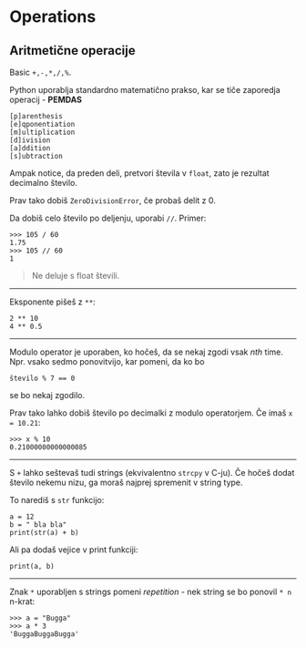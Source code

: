 # Operations

## Aritmetične operacije

Basic `+,-,*,/,%`.

Python uporablja standardno matematično prakso, kar se tiče zaporedja operacij - **PEMDAS**

    [p]arenthesis
    [e]qponentiation
    [m]ultiplication
    [d]ivision
    [a]ddition
    [s]ubtraction

Ampak notice, da preden deli, pretvori števila v `float`, zato je rezultat decimalno število.

Prav tako dobiš `ZeroDivisionError`, če probaš delit z 0.

Da dobiš celo število po deljenju, uporabi `//`. Primer:

    >>> 105 / 60
    1.75
    >>> 105 // 60 
    1

>Ne deluje s float števili.

---

Eksponente pišeš z `**`:

    2 ** 10
    4 ** 0.5

---

Modulo operator je uporaben, ko hočeš, da se nekaj zgodi vsak _nth_ time. Npr. vsako sedmo ponovitvijo, kar pomeni, da ko bo

    število % 7 == 0

se bo nekaj zgodilo.

Prav tako lahko dobiš število po decimalki z modulo operatorjem. Če imaš `x = 10.21`:

    >>> x % 10
    0.21000000000000085

---

S `+` lahko seštevaš tudi strings (ekvivalentno `strcpy` v C-ju). Če hočeš dodat število nekemu nizu, ga moraš najprej spremenit v string type.

To narediš s `str` funkcijo:

    a = 12
    b = " bla bla"
    print(str(a) + b)

Ali pa dodaš vejice v print funkciji:

    print(a, b)

---

Znak `*` uporabljen s strings pomeni _repetition_ - nek string se bo ponovil `* n` n-krat:

    >>> a = "Bugga"
    >>> a * 3
    'BuggaBuggaBugga'

